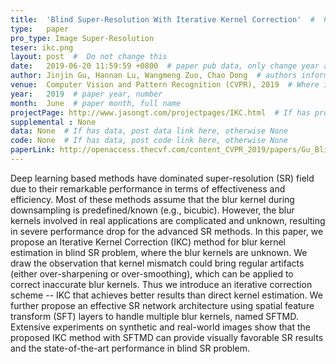 ```yaml
---
title:  'Blind Super-Resolution With Iterative Kernel Correction'  #  Paper title, covered by ''
type:   paper
pro_type: Image Super-Resolution
teser: ikc.png
layout: post  #  Do not change this
date:   2019-06-20 11:59:59 +0800  # paper pub data, only change year and month according to this format
author: Jinjin Gu, Hannan Lu, Wangmeng Zuo, Chao Dong  # authors information
venue:  Computer Vision and Pattern Recognition (CVPR), 2019  # Where it be, ICCV and CVPR remove IEEE Conference on, 
year:   2019  # paper year, number
month:  June  # paper month, full name
projectPage: http://www.jasongt.com/projectpages/IKC.html  # If has project page, link here, otherwise None
supplemental : None
data: None  # If has data, post data link here, otherwise None
code: None  # If has data, post code link here, otherwise None
paperLink: http://openaccess.thecvf.com/content_CVPR_2019/papers/Gu_Blind_Super-Resolution_With_Iterative_Kernel_Correction_CVPR_2019_paper.pdf  # post paper pdf link here
---
```


Deep learning based methods have dominated super-resolution (SR) field due to their remarkable performance in terms of effectiveness and efficiency. Most of these methods assume that the blur kernel during downsampling is predefined/known (e.g., bicubic). However, the blur kernels involved in real applications are complicated and unknown, resulting in severe performance drop for the advanced SR methods. In this paper, we propose an Iterative Kernel Correction (IKC) method for blur kernel estimation in blind SR problem, where the blur kernels are unknown. We draw the observation that kernel mismatch could bring regular artifacts (either over-sharpening or over-smoothing), which can be applied to correct inaccurate blur kernels. Thus we introduce an iterative correction scheme -- IKC that achieves better results than direct kernel estimation. We further propose an effective SR network architecture using spatial feature transform (SFT) layers to handle multiple blur kernels, named SFTMD. Extensive experiments on synthetic and real-world images show that the proposed IKC method with SFTMD can provide visually favorable SR results and the state-of-the-art performance in blind SR problem.